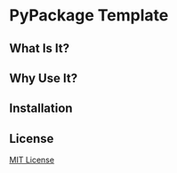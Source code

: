 # PyPackage Template

## What Is It?


## Why Use It?


## Installation


## License
[MIT License](LICENSE)
